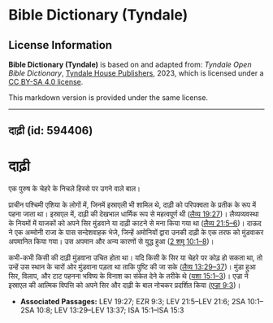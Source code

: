 # Bible Dictionary (Tyndale)

## License Information

**Bible Dictionary (Tyndale)** is based on and adapted from: _Tyndale Open Bible Dictionary_, [Tyndale House Publishers](https://tyndaleopenresources.com/), 2023, which is licensed under a [CC BY-SA 4.0 license](https://creativecommons.org/licenses/by-sa/4.0/legalcode.en).

This markdown version is provided under the same license.



--------------------------------

## दाढ़ी (id: 594406)

दाढ़ी
=====

एक पुरुष के चेहरे के निचले हिस्से पर उगने वाले बाल।

प्राचीन पश्चिमी एशिया के लोगों में, जिनमें इस्राएली भी शामिल थे, दाढ़ी को परिपक्वता के प्रतीक के रूप में पहना जाता था। इस्राएल में, दाढ़ी की देखभाल धार्मिक रूप से महत्वपूर्ण थी ([लैव्य 19:27](https://ref.ly/Lev19:27))। लैव्यव्यवस्था के नियमों में याजकों को अपने सिर मुंडवाने या दाढ़ी काटने से मना किया गया था ([लैव्य 21:5–6](https://ref.ly/Lev21:5-Lev21:6))। दाऊद ने एक अम्मोनी राजा के पास सन्देशवाहक भेजे, जिन्हें अमोनियों द्वारा उनकी दाढ़ी के एक तरफ को मुंडवाकर अपमानित किया गया। उस अपमान और अन्य कारणों से युद्ध हुआ ([2 शमू 10:1–8](https://ref.ly/2Sam10:1-2Sam10:8))।

कभी\-कभी किसी की दाढ़ी मुंडवाना उचित होता था। यदि किसी के सिर या चेहरे पर कोढ़ हो सकता था, तो उन्हें उस स्थान के चारों ओर मुंडवाना पड़ता था ताकि पुष्टि की जा सके ([लैव्य 13:29–37](https://ref.ly/Lev13:29-Lev13:37))। मुंडा हुआ सिर, विलाप, और टाट पहनना भविष्य के विनाश का संकेत देने के तरीके थे ([यशा 15:1–3](https://ref.ly/Isa15:1-Isa15:3))। एज्रा ने इस्राएल की आत्मिक विपत्ति को अपने सिर और दाढ़ी के बाल नोचकर प्रदर्शित किया ([एज्रा 9:3](https://ref.ly/Ezra9:3))।

* **Associated Passages:** LEV 19:27; EZR 9:3; LEV 21:5–LEV 21:6; 2SA 10:1–2SA 10:8; LEV 13:29–LEV 13:37; ISA 15:1–ISA 15:3

